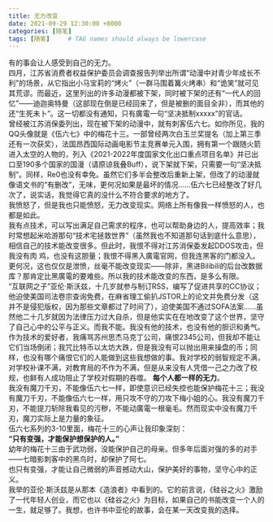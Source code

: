 ```yaml
---
title: 无力改变
date: 2021-09-29 12:30:00 +8000
categories: [随笔]
tags: [随笔]     # TAG names should always be lowercase
---
```


有的事会让人感受到自己的无力。  
四月，江苏省消费者权益保护委员会调查报告列举出所谓“动漫中对青少年成长不利”的场景，从它指出小马宝莉的“烤火”（一群马围着篝火烤串）和“诡笑”就可见其荒谬。而最近，这里列出的许多动漫都被下架，同时被下架的还有“一代人的回忆”——迪迦奥特曼（这部现在倒是已经回来了，但是被删的面目全非），而其他的还“生死未卜”。这一切都没有通知，只有廣電一句“坚决抵制xxxxx”的官话。  
曾经被江苏消保委列出，现在被下架的动漫中，就有刺客伍六七。如你所见，我的QQ头像就是《伍六七》中的梅花十三。一部曾经两次白玉兰奖提名（加上第三季还有一次获奖），法国昂西国际动画电影节主竞赛单元入围，拥有第一个跟随火箭进入太空的人物的，列入《2021-2022年度国家文化出口重点项目名单》并已出口至190多个国家的国漫（请原谅我叠Buff），说下架就下架，只需要一句“坚决抵制”。同样，Re0也没有幸免。虽然它们多半会整改后重新上架，但改了的动漫就像语文书的“有删改”，无味，更何况如果是最坏的情况……伍六七已经整改了好几次了，说实话，我觉得它真的没什么不符合要求的地方了。  
我愤怒了，但是我也只能愤怒，无力改变现实。网络上所有像我一样愤怒的人，也都是如此。  
我有点技术，可以写出满足自己需求的程序，也可以帮助身边的人，提高效率；我时常想起米哈游那句“技术宅拯救世界”（虽然我也不知道那句话到底什么意思），相信自己的技术能改变很多。但此时，我恨不得对江苏消保委发起DDOS攻击，但我没有肉 鸡，也没有这胆量；我恨不得黑入廣電官网，但我连黑客的门都没入。更何况，这也仅仅是泄愤，丝毫不能改变现实——除非，黑进Bilibili的后台改数据库？那肯定比黑廣電的要难些。所以我的技术能改变的东西，是多么有限。  
“互联网之子”亚伦·斯沃兹，十几岁就参与制订RSS，编写了促进共享的CC协议；他迫使美国司法卷宗查询免费，在麻省理工偷扒JSTOR上的论文并免费分发（这并不是侵犯版权，因为那些文章都过了时间了），迫使美国不通过SOFA法案……虽然他二十几岁就因为法律压力过大自杀，但是他实实在在地改变了这个世界，坚守了自己心中的公平与正义。而我不能。我没有他的技术，也没有他的胆识和勇气。  
作为技术的爱好者，我痛骂苏州思杰马克丁公司，痛恨2345公司，但我却不能让它们当场倒闭；我咒比特币以太坊大跌，但是我没有可以抛出用来操盘的币；同样，也没有哪个痛恨它们的人能做到这些我想做的事。我对学校的弱智规定不满，对学校补课不满，对教育局的不作为不满，但是从来没有人凭借一己之力改了校规，也鲜有人成功阻止了学校对假期的吞噬。 **每个人都一样的无力**。  
我没有魔刀千刃，不能像伍六七一样，即使意识已经失控也能保护梅花十三；我没有魔刀千刃，不能像伍六七一样，用只攻不守的刀攻下梅小姐的心。我没有魔刀千刃，不能提刀斩除我看见的污秽，不能动廣電一根毫毛。然而现实中没有魔刀千刃，魔刀实际上是力量的象征。  
伍六七系列的3-10里面，梅花十三的心声让我印象深刻：  
**“只有变强，才能保护想保护的人。”**  
幼年的梅花十三由于武功弱，没能保护自己的母亲。但多年后面对强的多的对手——七暗影刺客中的黑鸟时，却保护了阿七。  
也只有变强，才能让自己微弱的声音撼动大山，保护美好的事物，坚守心中的正义。  
我举的亚伦·斯沃兹是从那本《造浪者》中看到的。它的前言说，《硅谷之火》激励了一代年轻人创业，而它也以《硅谷之火》为目标，如果自己的书能改变一个人的一生，就足够了。我想，也许书中亚伦的故事，会在某一天改变我的选择。  